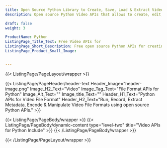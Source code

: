 ```yaml
---
title: Open Source Python Library to Create, Save, Load & Extract Video Files
description: Open source Python Video APIs that allows to create, edit, record, extract metadata, encode & manipulate Video File Formats with ease using Python code.

draft: false
weight: 3

ProductName: Python
ListingPage_Title_Text: Free Video APIs for
ListingPage_Short_Description: Free open source Python APIs for creating, manipulating and converting popular video file formats inside their own applications.
ListingPage_Product_Small_Image: 


---
```


{{< ListingPage/PageLayout/wrapper >}}

{{< ListingPage/PageHeader/header-text
Header_Image="header-image.png"
Image_H2_Text="Video"
Image_Tag_Text="File Format APIs for Python"
Image_Alt_Text=""
Image_title_Text=""
Header_H1_Text="Python APIs for Video File Format"
Header_H2_Text="Run, Record, Extract Metadata, Encode & Manipulate Video File Formats using open source Python APIs." >}}

{{< ListingPage/PageBody/wrapper >}}
{{< ListingPage/PageBody/dynamic-content type="level-two" title="Video APIs for Python Include" >}}
{{< /ListingPage/PageBody/wrapper >}}

{{< /ListingPage/PageLayout/wrapper >}}
